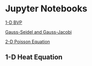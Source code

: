 # Jupyter Notebooks
[1-D BVP](https://nbviewer.jupyter.org/github/Anirudh-C/fiddler-jupyter/blob/master/project1/Report.ipynb?flush_cache=true)

[Gauss-Seidel and Gauss-Jacobi](https://nbviewer.jupyter.org/github/Anirudh-C/fiddler-jupyter/blob/master/project2/Report.ipynb?flush_cache=true)

[2-D Poisson Equation](https://nbviewer.jupyter.org/github/Anirudh-C/fiddler-jupyter/blob/master/project3/Report.ipynb?flush_cache=true)

## 1-D Heat Equation
